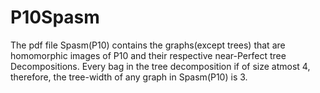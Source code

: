 # P10Spasm
The pdf file Spasm(P10) contains the graphs(except trees) that are homomorphic images of P10 and their respective near-Perfect tree Decompositions. Every bag in the tree decomposition if of size atmost 4, therefore, the tree-width of any graph in Spasm(P10) is 3.
